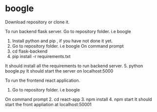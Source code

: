 # boogle

Download repository or clone it.

To run backend flask server.
  Go to repository folder. i.e boogle

  1. Install python and pip , if you have not done it yet.
  2. Go to repository folder. i.e boogle
  On command prompt
  3. cd flask-backend
  4. pip install -r requirements.txt

  It should install all the requirements to run backend server.
  5. python boogle.py
  It should start the server on localhost:5000


To run the frontend react application.

  1. Go to repository folder. i.e boogle

  On command prompt
  2. cd react-app
  3. npm install
  4. npm start
  It should start the front appliation at localhost:50001
